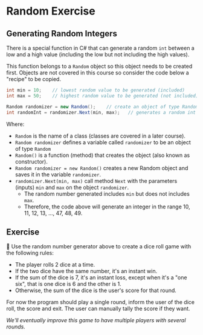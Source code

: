 # Random Exercise

## Generating Random Integers

There is a special function in C# that can generate a random `int` between a low and a high value (including the low but not including the high values).

This function belongs to a `Random` object so this object needs to be created first. Objects are not covered in this course so consider the code below a "recipe" to be copied.

```csharp
int min = 10;    // lowest random value to be generated (included)
int max = 50;    // highest random value to be generated (not included)

Random randomizer = new Random();    // create an object of type Random
int randomInt = randomizer.Next(min, max);   // generates a random int between min and max.
```

Where:

- `Random` is the name of a class (classes are covered in a later course).
- `Random randomizer` defines a variable called `randomizer` to be an object of type `Random`
- `Random()` is a function (method) that creates the object (also known as constructor).
- `Random randomizer = new Random()` creates a new Random object and saves it in the variable `randomizer`.
- `randomizer.Next(min, max)` call method `Next` with the parameters (inputs) `min` and `max` on the object `randomizer`.
	- The random number generated includes `min` but does not includes `max`.
	- Therefore, the code above will generate an integer in the range 10, 11, 12, 13, ..., 47, 48, 49.


## Exercise

🎲 Use the random number generator above to create a dice roll game with the following rules:

- The player rolls 2 dice at a time.
- If the two dice have the same number, it's an instant win.
- If the sum of the dice is 7, it's an instant loss, except when it's a "one six", that is one dice is 6 and the other is 1.
- Otherwise, the sum of the dice is the user's score for that round.

For now the program should play a single round, inform the user of the dice roll, the score and exit. The user can manually tally the score if they want.

*We'll eventually improve this game to have multiple players with several rounds.*


